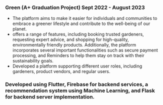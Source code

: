 ###	Green (A+ Graduation Project) 			Sept 2022 - August 2023
-	The platform aims to make it easier for individuals and communities to embrace a greener lifestyle and contribute to the well-being of our planet.
-	 offers a range of features, including booking trusted gardeners, requesting expert advice, and shopping for high-quality, environmentally friendly products. Additionally, the platform incorporates several important functionalities such as secure payment processing, and Reminders to help them stay on track with their sustainability goals. 
-	Developed a platform supporting different user roles, including gardeners, product vendors, and regular users.
###	Developed using Flutter, Firebase for backend services, a recommendation system using Machine Learning, and Flask for backend server implementation.
